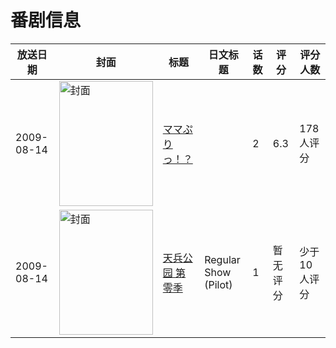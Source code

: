 # 番剧信息

|放送日期|封面|标题|日文标题|话数|评分|评分人数|
|---|---|---|---|---|---|---|
|2009-08-14|<img src="https://bangumi.tv/img/no_icon_subject.png" alt="封面" style="width:150px;height:200px;object-fit:cover;">|[ママぷりっ！？](https://bangumi.tv/subject/74412)||2|6.3|178人评分|
|2009-08-14|<img src="https://lain.bgm.tv/pic/cover/c/a3/ac/144634_rNUj8.jpg" alt="封面" style="width:150px;height:200px;object-fit:cover;">|[天兵公园 第零季](https://bangumi.tv/subject/144634)|Regular Show (Pilot)|1|暂无评分|少于10人评分|
